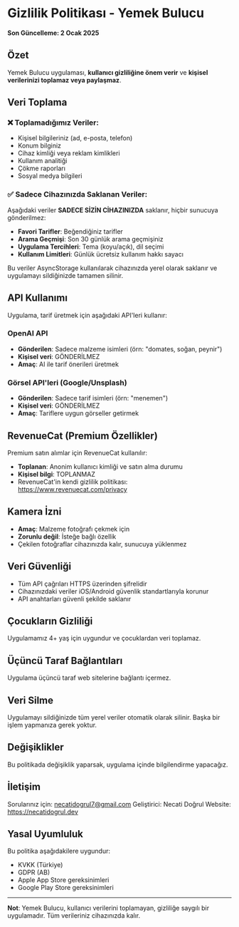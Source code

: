 # Gizlilik Politikası - Yemek Bulucu

**Son Güncelleme: 2 Ocak 2025**

## Özet
Yemek Bulucu uygulaması, **kullanıcı gizliliğine önem verir** ve **kişisel verilerinizi toplamaz veya paylaşmaz**.

## Veri Toplama

### ❌ Toplamadığımız Veriler:
- Kişisel bilgileriniz (ad, e-posta, telefon)
- Konum bilginiz
- Cihaz kimliği veya reklam kimlikleri
- Kullanım analitiği
- Çökme raporları
- Sosyal medya bilgileri

### ✅ Sadece Cihazınızda Saklanan Veriler:
Aşağıdaki veriler **SADECE SİZİN CİHAZINIZDA** saklanır, hiçbir sunucuya gönderilmez:

- **Favori Tarifler**: Beğendiğiniz tarifler
- **Arama Geçmişi**: Son 30 günlük arama geçmişiniz
- **Uygulama Tercihleri**: Tema (koyu/açık), dil seçimi
- **Kullanım Limitleri**: Günlük ücretsiz kullanım hakkı sayacı

Bu veriler AsyncStorage kullanılarak cihazınızda yerel olarak saklanır ve uygulamayı sildiğinizde tamamen silinir.

## API Kullanımı

Uygulama, tarif üretmek için aşağıdaki API'leri kullanır:

### OpenAI API
- **Gönderilen**: Sadece malzeme isimleri (örn: "domates, soğan, peynir")
- **Kişisel veri**: GÖNDERİLMEZ
- **Amaç**: AI ile tarif önerileri üretmek

### Görsel API'leri (Google/Unsplash)
- **Gönderilen**: Sadece tarif isimleri (örn: "menemen")
- **Kişisel veri**: GÖNDERİLMEZ
- **Amaç**: Tariflere uygun görseller getirmek

## RevenueCat (Premium Özellikler)
Premium satın alımlar için RevenueCat kullanılır:
- **Toplanan**: Anonim kullanıcı kimliği ve satın alma durumu
- **Kişisel bilgi**: TOPLANMAZ
- RevenueCat'in kendi gizlilik politikası: https://www.revenuecat.com/privacy

## Kamera İzni
- **Amaç**: Malzeme fotoğrafı çekmek için
- **Zorunlu değil**: İsteğe bağlı özellik
- Çekilen fotoğraflar cihazınızda kalır, sunucuya yüklenmez

## Veri Güvenliği
- Tüm API çağrıları HTTPS üzerinden şifrelidir
- Cihazınızdaki veriler iOS/Android güvenlik standartlarıyla korunur
- API anahtarları güvenli şekilde saklanır

## Çocukların Gizliliği
Uygulamamız 4+ yaş için uygundur ve çocuklardan veri toplamaz.

## Üçüncü Taraf Bağlantıları
Uygulama üçüncü taraf web sitelerine bağlantı içermez.

## Veri Silme
Uygulamayı sildiğinizde tüm yerel veriler otomatik olarak silinir. Başka bir işlem yapmanıza gerek yoktur.

## Değişiklikler
Bu politikada değişiklik yaparsak, uygulama içinde bilgilendirme yapacağız.

## İletişim
Sorularınız için: necatidogrul7@gmail.com
Geliştirici: Necati Doğrul
Website: https://necatidogrul.dev

## Yasal Uyumluluk
Bu politika aşağıdakilere uygundur:
- KVKK (Türkiye)
- GDPR (AB)
- Apple App Store gereksinimleri
- Google Play Store gereksinimleri

---

**Not**: Yemek Bulucu, kullanıcı verilerini toplamayan, gizliliğe saygılı bir uygulamadır. Tüm verileriniz cihazınızda kalır.
